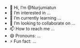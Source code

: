 - 👋 Hi, I’m @Nurjumiatun
- 👀 I’m interested in ...
- 🌱 I’m currently learning ...
- 💞️ I’m looking to collaborate on ...
- 📫 How to reach me ...
- 😄 Pronouns: ...
- ⚡ Fun fact: ...

<!---
Nurjumiatun/Nurjumiatun is a ✨ special ✨ repository because its `README.md` (this file) appears on your GitHub profile.
You can click the Preview link to take a look at your changes.
--->

